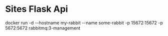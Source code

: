 # Sites Flask Api

docker run -d --hostname my-rabbit --name some-rabbit -p 15672:15672 -p 5672:5672 rabbitmq:3-management